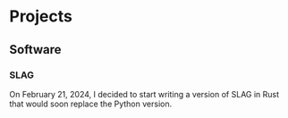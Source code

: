 # Projects

## Software

### SLAG
On February 21, 2024, I decided to start writing a version of SLAG in Rust that would soon replace the Python version.
